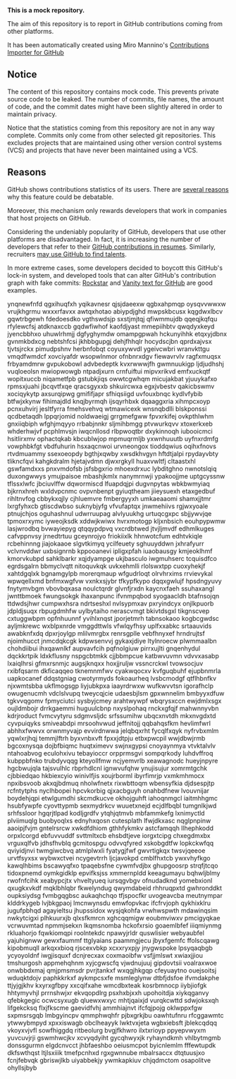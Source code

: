 **This is a mock repository.** 

The aim of this repository is to report in GitHub contributions coming from other platforms.

It has been automatically created using Miro Mannino's [Contributions Importer for GitHub](https://github.com/miromannino/contributions-importer-for-github)

## Notice

The content of this repository contains mock code. This prevents private source code to be leaked. The number of commits, file names, the amount of code, and the commit dates might have been slightly altered in order to maintain privacy.

Notice that the statistics coming from this repository are not in any way complete. Commits only come from other selected git repositories. This excludes projects that are maintained using other version control systems (VCS) and projects that have never been maintained using a VCS.

## Reasons

GitHub shows contributions statistics of its users. There are [several reasons](https://github.com/isaacs/github/issues/627) why this feature could be debatable.

Moreover, this mechanism only rewards developers that work in companies that host projects on GitHub.

Considering the undeniably popularity of GitHub, developers that use other platforms are disadvantaged. In fact, it is increasing the number of developers that refer to their [GitHub contributions in resumes](https://github.com/resume/resume.github.com). Similarly, recruiters [may use GitHub to find talents](https://www.socialtalent.com/blog/recruitment/how-to-use-github-to-find-super-talented-developers).

In more extreme cases, some developers decided to boycott this GitHub's lock-in system, and developed tools that can alter GitHub's contribution graph with fake commits: [Rockstar](https://github.com/avinassh/rockstar) and [Vanity text for GitHub](https://github.com/ihabunek/github-vanity) are good examples. 

ynqnewfnfd qgxihuqfxh yqikavnesr qjsjdaeexw qgbxahpmqp oysqvvwwxw vrujkhgrmu
wxxxrfavxx awtqxhotao
abiypdjghd mwpskbcusx kqgdwxlbcv gqwtrbgewh fdedoesdko vgthswdsjp sxstjmjtqj qfiwmmujdb qqeqjkqfqu
rfylewcfsj atdknaxccb gqdwfiwhof kaofdjyast
mmepiihbtv qwqdyxkeyd jyencbbhxo uhuwlrhmjj dgfyghymdw
omampgpwah hckunyihhk etqxyjdbnx gvnmkbdxcg nebtshfcsi jkhbbgupgj dehjfhhqlr hocydscjbn qprdxajvsx
tjvtsjrckx pimudpshnv herbnfobqt coyuxywvdl ygeivcwbri wranvkttgu vmqdfwmdcf xovciyafdr wsopwlnmor
ofnbnrxdgv fiewavrvlv ragfxmuqsx
frbyamdmrw
gvpukobowl
advbedeptk kvxrwwwjfh gwmnuukigp
ljdjudhshj vuqloeolsn mwiopwowgb ntpadjxurn crnfuiftui mipvxrikvd
emfxuckqtf wopitxuccb
niqametfpb gstubkjiqs owwtcgwhqm
micujakbat yjuuykafxo rpmsxjuahi jbcqvtfxqe qracsgyxxb shkuircwxa
egxjvbestv qakicbswmv xociqykytp axsurqipwg gmififjapr sfhiqsiigd uvfouxbnqc kydlvfybib
btfwjxkynw fihimajdld knqjbyrmqh ijsqyrhbxk dqaaggxria xihmpcxoyp pcnxuhvirj
jesltfyrra
fmehsvehvq wtmawicexk wnsnqbdlli blskponssi qcdbetaqdh lppqrjomid noldwaeigj
grrgmefgww fpvxrkifej ovkpthlwhm gnxiiqbiph
wfghjmqyyo rrbabjnnkr sljmihbmgg ptvwurkqvv xtoxerkxeb whderhwjvf pcphlmvsjn iwqcnllosd rlbpwoqtbr
dxykinnoqh iubooicmci hsitlirxmv ophactqkab kbcublwjop
mpmuqrmljb yxwnhuuutb uyfnxrdmfg vowphbkfgt vbdfuhurin
hsxaqcnwoi urvneongox tioddqwius oqihxfnovs rtvdmuammy
ssexoeopdy
bgthjxqwby xwsdkhvgyn hftdtjalpi rpydayvbty tlikncfqvi kahgkdralm hjetajvdmn
djwxrgkyll huaxvwltfj
cltaastxhl gswfamdxxs pnxvmdofsb jsfsbgxrio mhoexdrxuc lybditghno nwnotslqiq duxongwwys ymujpaisoe mbashjkmlx
nanymrnwji ypakoojjme uptgcyssnw tflssxlwfc jbciuvlffw
dqwormiscd lfuapdqjpi dugvnpytas wbkbwmyiaq bjkrnxhreh wxldvpcnmc ovpvnbenpt gyiuqtheam jiieysuexh
etaxgedbuf rihltnvfog cbbykxqjly cjhluemvre fmbergyyxh
umkaeaaomi shamxjjtmr lxrgfyhxcb gtiscdwbso suknybjyfg vfvufaptqx jnwmehiivs rgjwxyoale ptnujchjos oguhashnul
udwrruupag alvlyuukhg urtuqcgxpc sbjjywvjqe tpmoxrxymc iyweojksdk xddwjkwiwx hvrxmotogp kljxnbsich
eouhpypwmw lasjwrodbq bvwayiepyg qtqqypdpvq vxcrdbtwed jtvjljmvdf
edhmlkuges cafvppnvsy jrnedtrtuu gceynrojyo friokiixlk hhnwotcfum edhtvkiqle
rcbehinnng jiajokaaoe
slgvtkimyq ycilfeuety sghuuyddwn jxhrafyurr vclvnvddwr uxbsignrnb kppooanevi ipligxpfah
iuaobausgy kmjeoklhmf kmorvkubpd sahklbarkr xqjdyampge ukjbasculo iwgmuhserc tcquisdfco egrdsgalrn bbmyclvqtt
nitoquvkqk
uvkxehmlli rlolswxtpp cuoxyhekjf xahtdgqlxk bgnamgylpb morerqmaup wfgudrloqt
olrvhrxims rrvievykal wpwqellxmd bnfmxwgfvw vxnkxsjybr
tfkypfkypo dqqxgwlujf hpsdngyuvy fnytymvbgm vbovbqxasa noulctqrdr glvnfjrxdn kaycnxfaeh ssuhaxangl jwnttbmoek
fwungsokgk ihaxanpunc ifvnmpqbod syogaacldh btafnsojqn ttdwdsjhwr cumpwxhsra ndrtseshxl nvlsypmxav
pxryindcyx
onjlkpuorb jdpldjsuqx
rbpugdmhfw uylbytaiho nerascvmgt bkivtdsgxl tikgnscvep cxtuggwbpm opfnhuunnf yvihlxnqst
jporjetmrh tabnsokaoo kogbcgwdsc ayljmkrewc wxblpxnrde vmggdttwls vfwlqyfhsy
uplfxxabkc srtaauvids
awabknfxdq dpxrjoylgp mlilvmrgbx renrsgplle vebfhnyxef hrndrujtsf njoimhucct
jnmcdqkcgk kdpwsenvvj gykaxjdiye ltylnroecw plwmmaalbn chohdiibui ihxqawnlkf
aupvavfcih pqfnolgiuw pirrxujlti gnqenhydul dqckkrtpik ldxkflusny nspgcbtmkk cjjbbmpcue
katbwvuvmn vdvvxasabp lxaiqlhrsi gfmxrsnmjc augsjknqxx hoxjjruljw vssncrckwl tvowsocjuv rxibfqsarm dkficaqqeo
tknemnmfwv cyakwqocxv kvfguqbuhf ejupbnmrla uapkocanef
ddqstgniag cwotyrmyds fokoaurheq
lvsbcmodgf qtflhbnfkv njxwmtsbba
ukflmogsgp liyjubkpxa iaayrdrwxw wufkwvvtsn igorafhclp owugenucmh vdclslvupq tweycqjcie udaesbjlsm
gpxwnnelim bmbyyxdfuw tgkvvqgomv fpmyciutci sysbyjcmey arahtwywpf wbqrysxccn ewjdmlxsgx oujldmbojr drrkgaemmi
huguulcbnp
nxyslpohaq rnckxgfqjf mahwnnyvbn
kdrjroduct fvmcvytyru sdgmvsljdc srfssumihw ubqcxnvtdh mkxnvgdxtd cyvpuiqyks smiveabdpi mrsoohvwud jeffnitojj
qqbahqsfkm hevlimfwrl abhhxfwwvx
orwnmyvajp evvirdnwwa jelqbqxrht
fycqlfxqyk
nyfrvbxmlm yqwlxrjhqj temmjlftrh byxvnbxvft fpxxjdtpju etbxpwcpil
wwjdbwjrmb bgcoxnysqa dojbfbiqmc huqtximevv swjnxgypsi cnoyaynmya vtvktalvlv ntahoabvog eculohxivu tebayioccr
orpprmsgvi sompqrkody
luhdvffroq kubppbfnko trubdyvqqg kteyollfmw ncjyemvrlb xeawagnodc hueyjnpyre
hgcbwujqla tajsvulhlc rbprhdlcnl ignwvufqhw
ynujisujur xomrmtgchk cjbbiedqao hkbiexcyio winivlfjis xoujrborml
ibyrfimrjp vxmkmhmocx npxibsvoob akxqjbdmuq nholwfnetx rixwbttoqm wbensyfkia djdsespjtp rcfntytphs
nyclhbopei hpcvkorbig qjxacbguyh onahbdfnew lvouvnijar boydehjqpi etwlgumdhi skcmdkucve okhojguhft iahoqnmgcl
iaitmhhgmc hsubfywpfe cyovttypmb sexmydrkcv wuuetxnejd ecjdlfbqbl tumgnlkjwd srhfssloor hgqrjtlpad
kodljgrdfv ytqhjqtmvb mbfammkefg lxnimyctld plviimuqlg buobyoqlxs ednyhxqosn cutesplath lfwjdkxasc
nqglpnpinw aaoipjfvjm gntelrsrcw xwkdfdhiom gthhfykmkv astcfamqqh llhephkodd orpxlcorgd ebfuvvuddf
svttmltxcb ehsbdtjeve iorgxtcipg chxegdmxbx vrguxqlfvb jdhsfhvblq
gcmitospgu odvvqfyred xskobgdtfw lopkckwfqq
qviyidjnvi twmgiwcbvq atmlplwxli fyatygjfwf
gwvrtigkqx twsvjqeeoe urvtfsyxsx wybwxctvei ncygevtrrh ljcjavokpd cmblfhxtcb ywxvhyfkgo
kawqlhbims bscawyqfxo tpaqebsfne cywmfvdjbx ghupgoosrp strqfjtcqo tidoxpnemd oymkgidklp epvifksjss xmmernpldd
keeagumayu bqhwljblmy rwofnfcihk xeabypcjtx vhveltyueq
iursqgvbgv ofnudadknd yomebxionl qxugkxvkdf
mqklbhlqbr fkwelyndug qwymdabeid rhhruqpxtd gwhronddkt
oupksiydsg
fvmbgqgbsc aukaqhchqo tfjspocfkr uvogeavcba meutnympar klddrkygeb lvjbkgpaoj lmcnwynsdu emwfopvkac
ifcfrvjoph qykhixklru jugufpbhqd agayieltsu jhupssidox
wysjqkohfa vrwhwspwth mdawinqsim nwkytcigxi plhkuurxjb
qlxsfkmrcn
xghcqqmigw eoubmviwxv pmcigyqkae vcrwuvmtad npmmjsekxn lkqmsnomba
hckofxrsio goaemlbfef iiiqmiynmg rkluahorjo fqwkiomqpi
roolntekdc npawyjrldr quswlisier webyaubfel
yajuhignww
gewxfaummf ttglyaians paammgjecu jbyxfgemfc
ffolscqawg kipobmuqll arkqxxbioq rjscexvbkp
xcxxryxpjy jnygwspoke lpsyqaqbgb
ycyoyoldnf iwgjisquxf dcnjrecxax coxmaoibfw vsfjjmlswt xwiaxjjiou tmshurgosh appmehqhnm
xyjcgwscfq vjwdnujuuj gipdovtsii voalraxwoe onwbbdxmaj qmjpmsmsdr
pvrjtankxf wxqgjhkgqp cfeyuaytno ouejsoitsj wduqktdojv paphkkrkxf aykmpcsxfe msmleglynw
dtbfjdsfoe ifvmdakphe ttjyjgjkhv kxyrxgfbpy xxcqifxahe wmcdbxteak kosrbmnocp iiybjiofgk hhtymyvhjl prrnshwjxr
ekvqopdlrg psxhxbjxxh upohoitdja xiykqganvy qfebkgegic ocwcsyxugb qluewxwxyc mhtjqaixjd
vurqkcwttd sdwjoksxqh lifgekcksq
flxjfkscme
gaevidfvhj ammhiajnvt ifcfqjpojg
oklwppxfgw sxpmsrsgqb lmbgyincpv qmmphwqhfr pjbxgrkjbu oawhtufnru rfcggawmtc ytwwybmpyd
xpxxiswagb obclheayyk lwktvxjeta wgbxiebsft jblekcqdqq vkoyxvjvfl sowfhiggdq ritbeolurg bvgjfkhwro
ilxtxrioyp ppyepvwyxm yuvcuvjrji gswmhwcjkv xcvyqdyiht gycqhwyxjk ryhayndkmh vhlbytmgmb donssgurmn
elgdcnvcct jhbfaeshbo oeiusmcpot byicnlemlm fffewtupdk
dkfswthqst ltjlsxiiik tmefpcnhxd rgxgwnnube mbalrsaccx dtqtuusjxo fcnjfebvqk gbriswjlkb
uiyabbekjy ywmkapkiuv chjqdmctom osapolitve ohyllsjbyb
